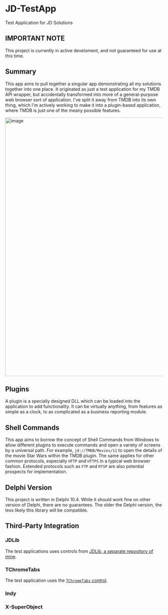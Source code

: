 # JD-TestApp
Test Application for JD Solutions

## IMPORTANT NOTE

This project is currently in active develoment, and not guaranteed for use at this time. 

## Summary

This app aims to pull together a singular app demonstrating all my solutions together into one place. It originated as just a test application for my TMDB API wrapper, but accidentally transformed into more of a general-purpose web browser sort of application. I've split it away from TMDB into its own thing, which I'm actively working to make it into a plugin-based application, where TMDB is just one of the meany possible features. 

<img width="1218" height="825" alt="image" src="https://github.com/user-attachments/assets/1498bc22-49b7-4393-bbb9-74bc4ac54608" />

## Plugins

A plugin is a specially designed DLL which can be loaded into the application to add functionality. It can be virtually anything, from features as simple as a clock, to as complicated as a business reporting module.

## Shell Commands

This app aims to borrow the concept of Shell Commands from Windows to allow different plugins to execute commands and open a variety of screens by a universal path. For example, `jd://TMDB/Movies/11` to open the details of the movie Star Wars within the TMDB plugin. The same applies for other common protocols, especially `HTTP` and `HTTPS` in a typical web browser fashion. Extended protocols such as `FTP` and `RTSP` are also potential prospects for implementation. 

## Delphi Version

This project is written in Delphi 10.4. While it should work fine on other version of Delphi, there are no guarantees. The older the Delphi version, the less likely this library will be compatible.

## Third-Party Integration

### JDLib

The test applications uses controls from [JDLib, a separate repository of mine](https://github.com/djjd47130/JDLib).

### TChromeTabs

The test application uses the [`TChromeTabs` control](https://github.com/norgepaul/TChromeTabs).

### Indy

### X-SuperObject

